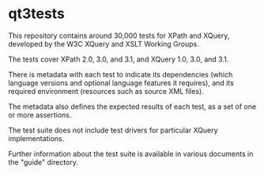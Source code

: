 # qt3tests

This repository contains around 30,000 tests for XPath and XQuery, developed by the W3C XQuery and XSLT Working Groups. 

The tests cover XPath 2.0, 3.0, and 3.1, and XQuery 1.0, 3.0, and 3.1.

There is metadata with each test to indicate its dependencies (which language versions and optional language 
features it requires), and its required environment (resources such as source XML files).

The metadata also defines the expected results of each test, as a set of one or more assertions.

The test suite does not include test drivers for particular XQuery implementations.

Further information about the test suite is available in various documents in the "guide" directory.
